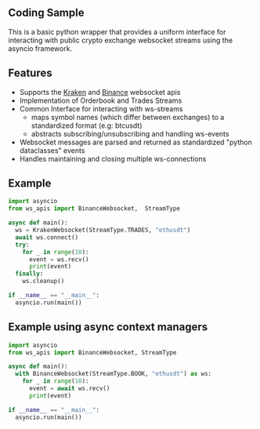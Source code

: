 ## Coding Sample

This is a basic python wrapper that provides a uniform interface for interacting with public crypto exchange websocket streams using the asyncio framework.

## Features

 * Supports the [Kraken](https://docs.kraken.com/websockets) and [Binance](/https://binance-docs.github.io/apidocs/) websocket apis
 * Implementation of Orderbook and Trades Streams
 * Common Interface for interacting with ws-streams 
   * maps symbol names (which differ between exchanges) to a standardized format (e.g: btcusdt)
   * abstracts subscribing/unsubscribing and handling ws-events
 * Websocket messages are parsed and returned as standardized "python dataclasses" events
 * Handles maintaining and closing multiple ws-connections

## Example

```python
import asyncio
from ws_apis import BinanceWebsocket,  StreamType

async def main():
  ws = KrakenWebsocket(StreamType.TRADES, "ethusdt")
  await ws.connect()
  try:
    for _ in range(10):
      event = ws.recv()
      print(event)
  finally:
    ws.cleanup()

if __name__ == "__main__":
  asyncio.run(main())
```


## Example using async context managers

```python
import asyncio
from ws_apis import BinanceWebsocket, StreamType

async def main():
  with BinanceWebsocket(StreamType.BOOK, "ethusdt") as ws:
    for _ in range(10):
      event = await ws.recv()
      print(event)

if __name__ == "__main__":
  asyncio.run(main())
```